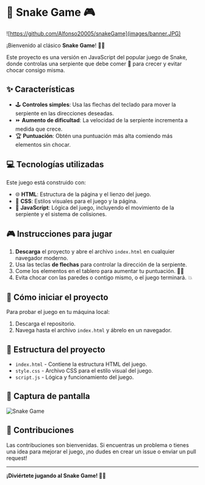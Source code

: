 # 🐍 Snake Game 🎮

![https://github.com/Alfonso20005/snakeGame](images/banner.JPG)

¡Bienvenido al clásico **Snake Game**! 🐍✨

Este proyecto es una versión en JavaScript del popular juego de Snake, donde controlas una serpiente que debe comer 🍎 para crecer y evitar chocar consigo misma.

## ✨ Características

- 🕹️ **Controles simples**: Usa las flechas del teclado para mover la serpiente en las direcciones deseadas.
- ⏩ **Aumento de dificultad**: La velocidad de la serpiente incrementa a medida que crece.
- 🏆 **Puntuación**: Obtén una puntuación más alta comiendo más elementos sin chocar.

## 💻 Tecnologías utilizadas

Este juego está construido con:

- 🌐 **HTML**: Estructura de la página y el lienzo del juego.
- 🎨 **CSS**: Estilos visuales para el juego y la página.
- 📜 **JavaScript**: Lógica del juego, incluyendo el movimiento de la serpiente y el sistema de colisiones.

## 🎮 Instrucciones para jugar

1. **Descarga** el proyecto y abre el archivo `index.html` en cualquier navegador moderno.
2. Usa las teclas **de flechas** para controlar la dirección de la serpiente.
3. Come los elementos en el tablero para aumentar tu puntuación. 🍏🍎
4. Evita chocar con las paredes o contigo mismo, o el juego terminará. 💥

## 🚀 Cómo iniciar el proyecto

Para probar el juego en tu máquina local:

1. Descarga el repositorio.
2. Navega hasta el archivo `index.html` y ábrelo en un navegador.

## 📂 Estructura del proyecto

- `index.html` - Contiene la estructura HTML del juego.
- `style.css` - Archivo CSS para el estilo visual del juego.
- `script.js` - Lógica y funcionamiento del juego.

## 📸 Captura de pantalla

![Snake Game](ruta/al/banner.png)

## 🤝 Contribuciones

Las contribuciones son bienvenidas. Si encuentras un problema o tienes una idea para mejorar el juego, ¡no dudes en crear un issue o enviar un pull request!

---

**¡Diviértete jugando al Snake Game! 🐍💫**
